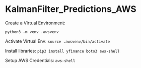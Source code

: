 # KalmanFilter_Predictions_AWS
 
Create a Virtual Environment:

```python3 -m venv .awsvenv```

Activate Virtual Env:
```source .awsvenv/bin/activate```

Install libraries:
```pip3 install yfinance boto3 aws-shell```

Setup AWS Credentials:
```aws-shell```
